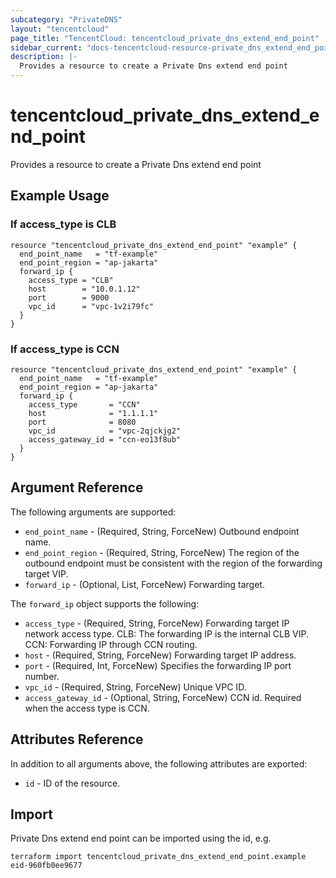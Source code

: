 ```yaml
---
subcategory: "PrivateDNS"
layout: "tencentcloud"
page_title: "TencentCloud: tencentcloud_private_dns_extend_end_point"
sidebar_current: "docs-tencentcloud-resource-private_dns_extend_end_point"
description: |-
  Provides a resource to create a Private Dns extend end point
---
```


# tencentcloud_private_dns_extend_end_point

Provides a resource to create a Private Dns extend end point

## Example Usage

### If access_type is CLB

```hcl
resource "tencentcloud_private_dns_extend_end_point" "example" {
  end_point_name   = "tf-example"
  end_point_region = "ap-jakarta"
  forward_ip {
    access_type = "CLB"
    host        = "10.0.1.12"
    port        = 9000
    vpc_id      = "vpc-1v2i79fc"
  }
}
```

### If access_type is CCN

```hcl
resource "tencentcloud_private_dns_extend_end_point" "example" {
  end_point_name   = "tf-example"
  end_point_region = "ap-jakarta"
  forward_ip {
    access_type       = "CCN"
    host              = "1.1.1.1"
    port              = 8080
    vpc_id            = "vpc-2qjckjg2"
    access_gateway_id = "ccn-eo13f8ub"
  }
}
```

## Argument Reference

The following arguments are supported:

* `end_point_name` - (Required, String, ForceNew) Outbound endpoint name.
* `end_point_region` - (Required, String, ForceNew) The region of the outbound endpoint must be consistent with the region of the forwarding target VIP.
* `forward_ip` - (Optional, List, ForceNew) Forwarding target.

The `forward_ip` object supports the following:

* `access_type` - (Required, String, ForceNew) Forwarding target IP network access type. CLB: The forwarding IP is the internal CLB VIP. CCN: Forwarding IP through CCN routing.
* `host` - (Required, String, ForceNew) Forwarding target IP address.
* `port` - (Required, Int, ForceNew) Specifies the forwarding IP port number.
* `vpc_id` - (Required, String, ForceNew) Unique VPC ID.
* `access_gateway_id` - (Optional, String, ForceNew) CCN id. Required when the access type is CCN.

## Attributes Reference

In addition to all arguments above, the following attributes are exported:

* `id` - ID of the resource.




## Import

Private Dns extend end point can be imported using the id, e.g.

```
terraform import tencentcloud_private_dns_extend_end_point.example eid-960fb0ee9677
```

